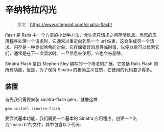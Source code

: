 # 辛纳特拉闪光

> 原文：<https://www.sitepoint.com/sinatra-flash/>

flash 是 Rails 中一个方便的小助手方法，允许您在请求之间存储信息。当您的应用程序处理一个请求时，它通常以重定向到另一个 url 结束，这会生成另一个请求。闪存是一种类似哈希的对象，它存储错误消息等临时值，以便以后可以检索它们，通常是在下一次请求时。一旦信息被使用，它也会被删除。

Sinatra Flash 是由 Stephen Eley 编写的一个简洁的扩展。它包括 Rails Flash 的所有功能，但是，为了保持 Sinatra 的极简主义性质，它使用的代码要少得多。

## 装置

首先我们需要安装 sinatra-flash gem，就像这样:

```
gem install sinatra-flash 
```

要尝试基本功能，我们需要一个基本的 Sinatra 应用程序。创建一个名为“main.rb”的文件，其中包含以下代码: